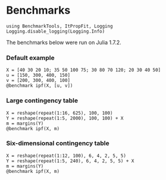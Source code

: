 # Benchmarks
```@setup bench
using BenchmarkTools, ItPropFit, Logging
Logging.disable_logging(Logging.Info)
```

The benchmarks below were run on Julia 1.7.2.

### Default example
```@example bench
X = [40 30 20 10; 35 50 100 75; 30 80 70 120; 20 30 40 50]
u = [150, 300, 400, 150]
v = [200, 300, 400, 100]
@benchmark ipf(X, [u, v])
```

### Large contingency table
```@example bench
X = reshape(repeat(1:16, 625), 100, 100)
Y = reshape(repeat(1:5, 2000), 100, 100) + X
m = margins(Y)
@benchmark ipf(X, m)
```

### Six-dimensional contingency table
```@example bench
X = reshape(repeat(1:12, 100), 6, 4, 2, 5, 5)
Y = reshape(repeat(1:5, 240), 6, 4, 2, 5, 5) + X
m = margins(Y)
@benchmark ipf(X, m)
```